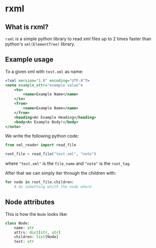 # rxml
## What is rxml?
`rxml` is a simple python library to read xml files up to 2 times faster than python's `xml(ElementTree)` library.

## Example usage

To a given xml with `test.xml` as name:
```xml
<?xml version="1.0" encoding="UTF-8"?>
<note example_attr="example value">
    <to>
        <name>Example Name</name>
    </to>
    <from>
        <name>Example Name</name>
    </from>
    <heading>An Example Heading</heading>
    <body>An Example Body!</body>
</note>
```

We write the following python code:
```python
from xml_reader import read_file

root_file = read_file("test.xml", "note")
```
where `"test.xml"` is the `file_name` and `"note"` is the `root_tag`.

After that we can simply iter through the children with:
```python
for node in root_file.children:
    # do something whith the node where
```

## Node attributes
This is how the `Node` looks like:
```python
class Node:
    name: str
    attrs: dict[str, str]
    children: list[Node]
    text: str
```
